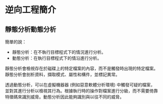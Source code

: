 # 逆向工程簡介

## 靜態分析動態分析

簡單的說：

* 靜態分析：在不執行目標程式下的情況進行分析。
* 動態分析：在執行目標程式下的情沿進行分析。

靜態分析會檢視存在於磁碟上的特定檔案的內容，而不是觸發時出現的特定檔案。靜態分析會剖析資料，擷取模式、屬性和構件，並標記異常。

透過動態分析，可以在虛擬機器器 (例如惡意軟體分析環境) 中觸發可疑的檔案，並對其進行分析以檢視其行為。根據執行時的操作對檔案進行分級，而不需要倚靠特徵碼來識別威脅。動態分析因此能夠識別與以往不同的威脅。
